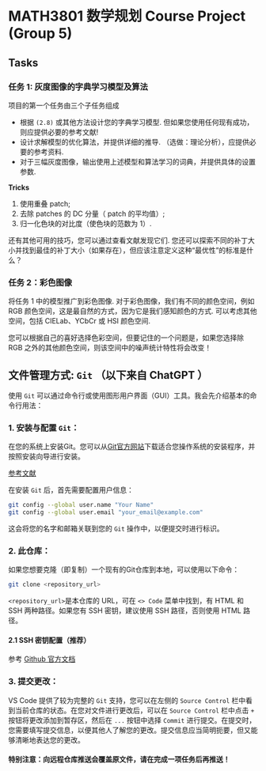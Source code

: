 # MATH3801 数学规划 Course Project (Group 5)

## Tasks

### 任务 1: 灰度图像的字典学习模型及算法

项目的第一个任务由三个子任务组成

- 根据 `(2.8)` 或其他方法设计您的字典学习模型. 但如果您使用任何现有成功，则应提供必要的参考文献! 
- 设计求解模型的优化算法，并提供详细的推导. （选做：理论分析），应提供必要的参考资料. 
- 对于三幅灰度图像，输出使用上述模型和算法学习的词典，并提供具体的设置参数. 

**Tricks** 

1. 使用重叠 patch;
2. 去除 patches 的 DC 分量（ patch 的平均值）;
3. 归一化色块的对比度（使色块的范数为 1）. 

还有其他可用的技巧，您可以通过查看文献发现它们. 
您还可以探索不同的补丁大小并找到最佳的补丁大小（如果存在），但应该注意定义这种“最优性”的标准是什么？

### 任务 2：彩色图像

将任务 1 中的模型推广到彩色图像. 对于彩色图像，我们有不同的颜色空间，例如 RGB 颜色空间，这是最自然的方式，因为它是我们感知颜色的方式. 可以考虑其他空间，包括 CIELab、YCbCr 或 HSI 颜色空间. 

您可以根据自己的喜好选择色彩空间，但要记住的一个问题是，如果您选择除 RGB 之外的其他颜色空间，则该空间中的噪声统计特性将会改变！

## 文件管理方式: `Git` （以下来自 ChatGPT ）

使用 `Git` 可以通过命令行或使用图形用户界面（GUI）工具。我会先介绍基本的命令行用法：

### 1. **安装与配置 `Git`**：

在您的系统上安装Git。您可以从[Git官方网站](https://git-scm.com/)下载适合您操作系统的安装程序，并按照安装向导进行安装。

[参考文献](https://blog.csdn.net/mukes/article/details/115693833)

在安装 `Git` 后，首先需要配置用户信息：

```bash
git config --global user.name "Your Name"
git config --global user.email "your_email@example.com"
```

这会将您的名字和邮箱关联到您的 `Git` 操作中，以便提交时进行标识。

### 2. **此仓库**：

如果您想要克隆（即复制）一个现有的Git仓库到本地，可以使用以下命令：

```bash
git clone <repository_url>
```

`<repository_url>`是本仓库的 URL，可在 `<> Code` 菜单中找到，有 HTML 和 SSH 两种路径。如果您有 SSH 密钥，建议使用 SSH 路径，否则使用 HTML 路径。

#### 2.1 SSH 密钥配置（推荐）

参考 [Github 官方文档](https://docs.github.com/zh/authentication/connecting-to-github-with-ssh)

### 3. **提交更改**：

VS Code 提供了较为完整的 `Git` 支持，您可以在左侧的 `Source Control` 栏中看到当前仓库的状态。在您对文件进行更改后，可以在 `Source Control` 栏中点击 `+` 按钮将更改添加到暂存区，然后在 `...` 按钮中选择 `Commit` 进行提交。在提交时，您需要填写提交信息，以便其他人了解您的更改。提交信息应当简明扼要，但又能够清晰地表达您的更改。

#### **特别注意：向远程仓库推送会覆盖原文件，请在完成一项任务后再推送！**
